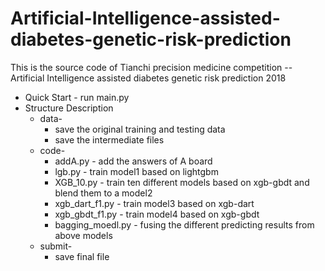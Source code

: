 # Artificial-Intelligence-assisted-diabetes-genetic-risk-prediction
This is the source code of Tianchi precision medicine competition -- Artificial Intelligence assisted diabetes genetic risk prediction 2018  
* Quick Start - run main.py  
* Structure Description  
	* data-  
		* save the original training and testing data  
		* save the intermediate files  
	* code-  
		* addA.py - add the answers of A board  
		* lgb.py - train model1 based on lightgbm  
		* XGB_10.py - train ten different models based on xgb-gbdt and blend them to a model2   
		* xgb_dart_f1.py - train model3 based on xgb-dart  
		* xgb_gbdt_f1.py - train model4 based on xgb-gbdt  
		* bagging_moedl.py - fusing the different predicting results from above models  
	* submit-  
		* save final file  
